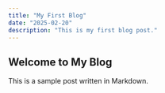 ```yaml
---
title: "My First Blog"
date: "2025-02-20"
description: "This is my first blog post."
---
```


## Welcome to My Blog
This is a sample post written in Markdown.

